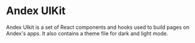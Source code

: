 # Andex UIKit

Andex UIkit is a set of React components and hooks used to build pages on Andex's apps. It also contains a theme file for dark and light mode.